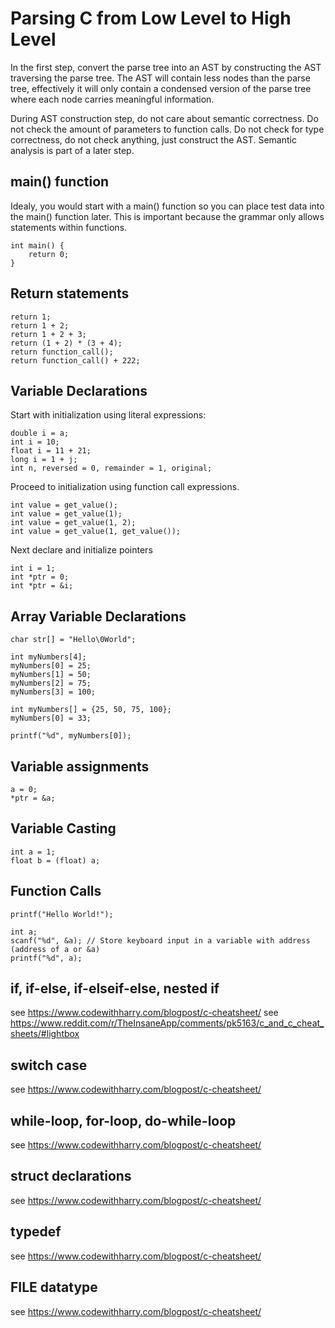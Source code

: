 # Parsing C from Low Level to High Level

In the first step, convert the parse tree into an AST by constructing the AST traversing the parse tree. The AST will contain less nodes than the parse tree, effectively it will only contain a condensed version of the parse tree where each node carries meaningful information.

During AST construction step, do not care about semantic correctness. Do not check the amount of parameters to function calls. Do not check for type correctness, do not check anything, just construct the AST. Semantic analysis is part of a later step.

## main() function

Idealy, you would start with a main() function so you can place test data into the main() function later.
This is important because the grammar only allows statements within functions.

```
int main() {
    return 0;
}
```

## Return statements

```
return 1;
return 1 + 2;
return 1 + 2 + 3;
return (1 + 2) * (3 + 4);
return function_call();
return function_call() + 222;
```

## Variable Declarations

Start with initialization using literal expressions:

```
double i = a;
int i = 10;
float i = 11 + 21;
long i = 1 + j;
int n, reversed = 0, remainder = 1, original;
```

Proceed to initialization using function call expressions.

```
int value = get_value();
int value = get_value(1);
int value = get_value(1, 2);
int value = get_value(1, get_value());
```

Next declare and initialize pointers

```
int i = 1;
int *ptr = 0;
int *ptr = &i;
```

## Array Variable Declarations

```
char str[] = "Hello\0World";

int myNumbers[4];
myNumbers[0] = 25;
myNumbers[1] = 50;
myNumbers[2] = 75;
myNumbers[3] = 100;

int myNumbers[] = {25, 50, 75, 100};
myNumbers[0] = 33;

printf("%d", myNumbers[0]);
```

## Variable assignments

```
a = 0;
*ptr = &a;
```

## Variable Casting

```
int a = 1;
float b = (float) a;
```

## Function Calls

```
printf("Hello World!");

int a;
scanf("%d", &a); // Store keyboard input in a variable with address (address of a or &a)
printf("%d", a);
```

## if, if-else, if-elseif-else, nested if

see https://www.codewithharry.com/blogpost/c-cheatsheet/
see https://www.reddit.com/r/TheInsaneApp/comments/pk5163/c_and_c_cheat_sheets/#lightbox

## switch case

see https://www.codewithharry.com/blogpost/c-cheatsheet/

## while-loop, for-loop, do-while-loop

see https://www.codewithharry.com/blogpost/c-cheatsheet/

## struct declarations

see https://www.codewithharry.com/blogpost/c-cheatsheet/

## typedef

see https://www.codewithharry.com/blogpost/c-cheatsheet/

## FILE datatype

see https://www.codewithharry.com/blogpost/c-cheatsheet/